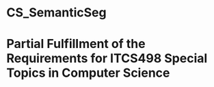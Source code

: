 # CS_SemanticSeg
# Partial Fulfillment of the Requirements for ITCS498 Special Topics in Computer Science

